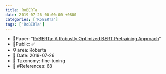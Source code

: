```yaml
---
title: RoBERTa
date: 2019-07-26 00:00:00 +0800
categories: ['RoBERTa']
tags: ['RoBERTa']
---
```


- 📙Paper: "[RoBERTa: A Robustly Optimized BERT Pretraining Approach](https://www.semanticscholar.org/paper/RoBERTa%3A-A-Robustly-Optimized-BERT-Pretraining-Liu-Ott/077f8329a7b6fa3b7c877a57b81eb6c18b5f87de)"
- 🔑Public: ✅
- ⚲ area: Roberta
- 📅 Date: 2019-07-26
- 🔎 Taxonomy: fine-tuning
- 📝 #References: 68
